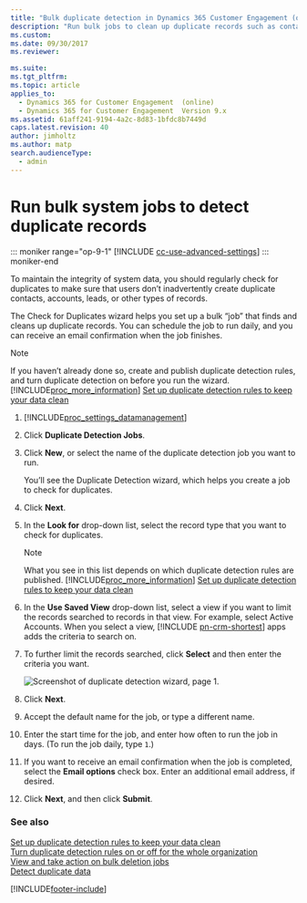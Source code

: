 ```yaml
---
title: "Bulk duplicate detection in Dynamics 365 Customer Engagement (on-premises)"
description: "Run bulk jobs to clean up duplicate records such as contacts, accounts, and leads. You can even schedule the job to run daily and alert you when it's done."
ms.custom: 
ms.date: 09/30/2017
ms.reviewer: 

ms.suite: 
ms.tgt_pltfrm: 
ms.topic: article
applies_to: 
  - Dynamics 365 for Customer Engagement  (online)
  - Dynamics 365 for Customer Engagement  Version 9.x
ms.assetid: 61aff241-9194-4a2c-8d83-1bfdc8b7449d
caps.latest.revision: 40
author: jimholtz
ms.author: matp
search.audienceType: 
  - admin
---
```

# Run bulk system jobs to detect duplicate records

::: moniker range="op-9-1"
[!INCLUDE [cc-use-advanced-settings](../includes/cc-use-advanced-settings.md)]
::: moniker-end

To maintain the integrity of system data, you should regularly check for duplicates to make sure that users don’t inadvertently create duplicate contacts, accounts, leads, or other types of records.  
  
 The Check for Duplicates wizard helps you set up a bulk “job” that finds and cleans up duplicate records. You can schedule the job to run daily, and you can receive an email confirmation when the job finishes.  
  
> [!NOTE]
>  If you haven’t already done so, create and publish duplicate detection rules, and turn duplicate detection on before you run the wizard. [!INCLUDE[proc_more_information](../includes/proc-more-information.md)] [Set up duplicate detection rules to keep your data clean](../admin/set-up-duplicate-detection-rules-keep-data-clean.md)  
  
1. [!INCLUDE[proc_settings_datamanagement](../includes/proc-settings-datamanagement.md)]  
  
2. Click **Duplicate Detection Jobs**.  
  
3. Click **New**, or select the name of the duplicate detection job you want to run.  
  
    You’ll see the Duplicate Detection wizard, which helps you create a job to check for duplicates.  
  
4. Click **Next**.  
  
5. In the **Look for** drop-down list, select the record type that you want to check for duplicates.  
  
   > [!NOTE]
   >  What you see in this list depends on which duplicate detection rules are published. [!INCLUDE[proc_more_information](../includes/proc-more-information.md)] [Set up duplicate detection rules to keep your data clean](../admin/set-up-duplicate-detection-rules-keep-data-clean.md)  
  
6. In the **Use Saved View** drop-down list, select a view if you want to limit the records searched to records in that view. For example, select Active Accounts. When you select a view, [!INCLUDE [pn-crm-shortest](../includes/pn-crm-shortest.md)] apps adds the criteria to search on.  
  
7. To further limit the records searched, click **Select** and then enter the criteria you want.  
  
   ![Screenshot of duplicate detection wizard, page 1.](../admin/media/duplicate-detection-wizard.png "Screenshot of duplicate detection wizard, page 1")  
  
8. Click **Next**.  
  
9. Accept the default name for the job, or type a different name.  
  
10. Enter the start time for the job, and enter how often to run the job in days. (To run the job daily, type `1`.)  
  
11. If you want to receive an email confirmation when the job is completed, select the **Email options** check box. Enter an additional email address, if desired.  
  
12. Click **Next**, and then click **Submit**.  
  
### See also  
 [Set up duplicate detection rules to keep your data clean](../admin/set-up-duplicate-detection-rules-keep-data-clean.md)   
 [Turn duplicate detection rules on or off for the whole organization](../admin/turn-duplicate-detection-rules-off-whole-organization.md)   
 [View and take action on bulk deletion jobs](../admin/view-take-action-bulk-deletion-jobs.md)   
 [Detect duplicate data](detect-duplicate-data.md)


[!INCLUDE[footer-include](../../../includes/footer-banner.md)]
